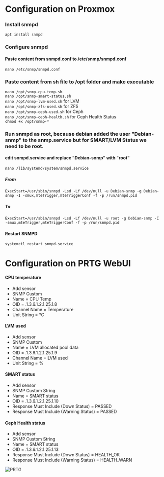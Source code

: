 # Configuration on Proxmox

### Install snmpd
`apt install snmpd`

### Configure snmpd
#### Paste content from snmpd.conf to /etc/snmp/snmpd.conf
`nano /etc/snmp/snmpd.conf`

### Paste content from sh file to /opt folder and make executable
`nano /opt/snmp-cpu-temp.sh`<br/>
`nano /opt/snmp-smart-status.sh`<br/>
`nano /opt/snmp-lvm-used.sh` for LVM<br/>
`nano /opt/snmp-zfs-used.sh` for ZFS<br/>
`nano /opt/snmp-ceph-used.sh` for Ceph<br/>
`nano /opt/snmp-ceph-health.sh` for Ceph Health Status<br/>
`chmod +x /opt/snmp-*`

### Run snmpd as root, because debian added the user "Debian-snmp" to the snmp.service but for SMART/LVM Status we need to be root.
#### edit snmpd.service and replace "Debian-snmp" with "root"
`nano /lib/systemd/system/snmpd.service`
##### From
```
ExecStart=/usr/sbin/snmpd -Lsd -Lf /dev/null -u Debian-snmp -g Debian-snmp -I -smux,mteTrigger,mteTriggerConf -f -p /run/snmpd.pid
```
##### To
```
ExecStart=/usr/sbin/snmpd -Lsd -Lf /dev/null -u root -g Debian-snmp -I -smux,mteTrigger,mteTriggerConf -f -p /run/snmpd.pid
```
#### Restart SNMPD
`systemctl restart snmpd.service`


# Configuration on PRTG WebUI
#### CPU temperature
* Add sensor
* SNMP Custom
* Name = CPU Temp
* OID = .1.3.6.1.2.1.25.1.8
* Channel Name = Temperature
* Unit String = °C

#### LVM used
* Add sensor
* SNMP Custom
* Name = LVM allocated pool data
* OID = .1.3.6.1.2.1.25.1.9
* Channel Name = LVM used
* Unit String = %

#### SMART status
* Add sensor
* SNMP Custom String
* Name = SMART status
* OID = .1.3.6.1.2.1.25.1.10
* Response Must Include (Down Status) = PASSED
* Response Must Include (Warning Status) = PASSED

#### Ceph Health status
* Add sensor
* SNMP Custom String
* Name = SMART status
* OID = .1.3.6.1.2.1.25.1.13
* Response Must Include (Down Status) = HEALTH_OK
* Response Must Include (Warning Status) = HEALTH_WARN

![PRTG](https://i.postimg.cc/DZNMD74V/PRTG.png)
